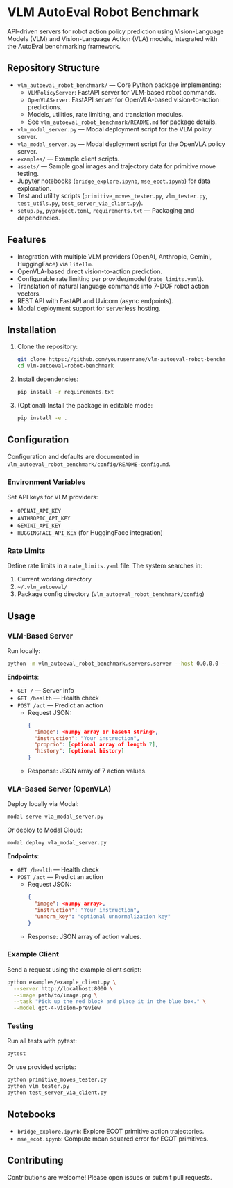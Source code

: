  # VLM AutoEval Robot Benchmark

 API-driven servers for robot action policy prediction using Vision-Language Models (VLM) and Vision-Language Action (VLA) models, integrated with the AutoEval benchmarking framework.

 ## Repository Structure

- `vlm_autoeval_robot_benchmark/` — Core Python package implementing:
  - `VLMPolicyServer`: FastAPI server for VLM-based robot commands.
  - `OpenVLAServer`: FastAPI server for OpenVLA-based vision-to-action predictions.
  - Models, utilities, rate limiting, and translation modules.
  - See `vlm_autoeval_robot_benchmark/README.md` for package details.
- `vlm_modal_server.py` — Modal deployment script for the VLM policy server.
- `vla_modal_server.py` — Modal deployment script for the OpenVLA policy server.
- `examples/` — Example client scripts.
- `assets/` — Sample goal images and trajectory data for primitive move testing.
- Jupyter notebooks (`bridge_explore.ipynb`, `mse_ecot.ipynb`) for data exploration.
- Test and utility scripts (`primitive_moves_tester.py`, `vlm_tester.py`, `test_utils.py`, `test_server_via_client.py`).
- `setup.py`, `pyproject.toml`, `requirements.txt` — Packaging and dependencies.

 ## Features

- Integration with multiple VLM providers (OpenAI, Anthropic, Gemini, HuggingFace) via `litellm`.
- OpenVLA-based direct vision-to-action prediction.
- Configurable rate limiting per provider/model (`rate_limits.yaml`).
- Translation of natural language commands into 7-DOF robot action vectors.
- REST API with FastAPI and Uvicorn (async endpoints).
- Modal deployment support for serverless hosting.

 ## Installation

 1. Clone the repository:
    ```bash
    git clone https://github.com/yourusername/vlm-autoeval-robot-benchmark.git
    cd vlm-autoeval-robot-benchmark
    ```
 2. Install dependencies:
    ```bash
    pip install -r requirements.txt
    ```
 3. (Optional) Install the package in editable mode:
    ```bash
    pip install -e .
    ```

 ## Configuration

 Configuration and defaults are documented in `vlm_autoeval_robot_benchmark/config/README-config.md`.

 ### Environment Variables

 Set API keys for VLM providers:
- `OPENAI_API_KEY`
- `ANTHROPIC_API_KEY`
- `GEMINI_API_KEY`
- `HUGGINGFACE_API_KEY` (for HuggingFace integration)

 ### Rate Limits

 Define rate limits in a `rate_limits.yaml` file. The system searches in:
 1. Current working directory
 2. `~/.vlm_autoeval/`
 3. Package config directory (`vlm_autoeval_robot_benchmark/config`)

 ## Usage

 ### VLM-Based Server

 Run locally:
 ```bash
 python -m vlm_autoeval_robot_benchmark.servers.server --host 0.0.0.0 --port 8000 --model gpt-4o-mini
 ```

 **Endpoints**:
 - `GET /` — Server info
 - `GET /health` — Health check
 - `POST /act` — Predict an action
   - Request JSON:
     ```json
     {
       "image": <numpy array or base64 string>,
       "instruction": "Your instruction",
       "proprio": [optional array of length 7],
       "history": [optional history]
     }
     ```
   - Response: JSON array of 7 action values.

 ### VLA-Based Server (OpenVLA)

 Deploy locally via Modal:
 ```bash
 modal serve vla_modal_server.py
 ```
 Or deploy to Modal Cloud:
 ```bash
 modal deploy vla_modal_server.py
 ```

 **Endpoints**:
 - `GET /health` — Health check
 - `POST /act` — Predict an action
   - Request JSON:
     ```json
     {
       "image": <numpy array>,
       "instruction": "Your instruction",
       "unnorm_key": "optional unnormalization key"
     }
     ```
   - Response: JSON array of action values.

 ### Example Client

 Send a request using the example client script:
 ```bash
 python examples/example_client.py \
   --server http://localhost:8000 \
   --image path/to/image.png \
   --task "Pick up the red block and place it in the blue box." \
   --model gpt-4-vision-preview
 ```

 ### Testing

 Run all tests with pytest:
 ```bash
 pytest
 ```
 Or use provided scripts:
 ```bash
 python primitive_moves_tester.py
 python vlm_tester.py
 python test_server_via_client.py
 ```

 ## Notebooks

 - `bridge_explore.ipynb`: Explore ECOT primitive action trajectories.
 - `mse_ecot.ipynb`: Compute mean squared error for ECOT primitives.

 ## Contributing

 Contributions are welcome! Please open issues or submit pull requests.
